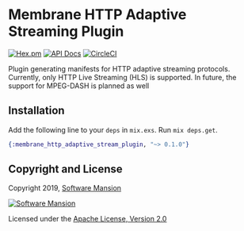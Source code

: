 # Membrane HTTP Adaptive Streaming Plugin

[![Hex.pm](https://img.shields.io/hexpm/v/membrane_http_adaptive_stream_plugin.svg)](https://hex.pm/packages/membrane_http_adaptive_stream_plugin)
[![API Docs](https://img.shields.io/badge/api-docs-yellow.svg?style=flat)](https://hexdocs.pm/membrane_http_adaptive_stream_plugin/)
[![CircleCI](https://circleci.com/gh/membraneframework/membrane_http_adaptive_stream_plugin.svg?style=svg)](https://circleci.com/gh/membraneframework/membrane_http_adaptive_stream_plugin)

Plugin generating manifests for HTTP adaptive streaming protocols.
Currently, only HTTP Live Streaming (HLS) is supported.
In future, the support for MPEG-DASH is planned as well

## Installation

Add the following line to your `deps` in `mix.exs`. Run `mix deps.get`.

```elixir
{:membrane_http_adaptive_stream_plugin, "~> 0.1.0"}
```

## Copyright and License

Copyright 2019, [Software Mansion](https://swmansion.com/?utm_source=git&utm_medium=readme&utm_campaign=membrane_http_adaptive_stream_plugin)

[![Software Mansion](https://logo.swmansion.com/logo?color=white&variant=desktop&width=200&tag=membrane-github)](https://swmansion.com/?utm_source=git&utm_medium=readme&utm_campaign=membrane_http_adaptive_stream_plugin)

Licensed under the [Apache License, Version 2.0](LICENSE)
